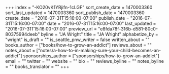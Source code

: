 +++
index = "-KO20vK1YRjifn-1cLGF"
sort_create_date = 1470003360
sort_last_updated = 1470003360
sort_publish_date = 1470003360
create_date = "2016-07-31T15:16:00-07:00"
publish_date = "2016-07-31T15:16:00-07:00"
date = "2016-07-31T15:16:00-07:00"
last_updated = "2016-07-31T15:16:00-07:00"
preview_url = "e8fda78f-316b-d581-80c0-80375994deeb"
byline = "JA Wright"
title = "JA Wright"
alphabetize_by = "wright"
is_draft = ""
is_seattle_pnw_writer = false
written_about = ""
books_author = ["books/how-to-grow-an-addict"]
reviews_about = ""
notes_about = ["notes/a-how-to-in-making-sure-your-child-becomes-an-addict"]
sponsorships_author = ["sponsorships/how-to-grow-an-addict"]
email = ""
twitter = ""
website = ""
bio = ""
reviews_byline = ""
notes_byline = ""
books_translator = ""
+++
